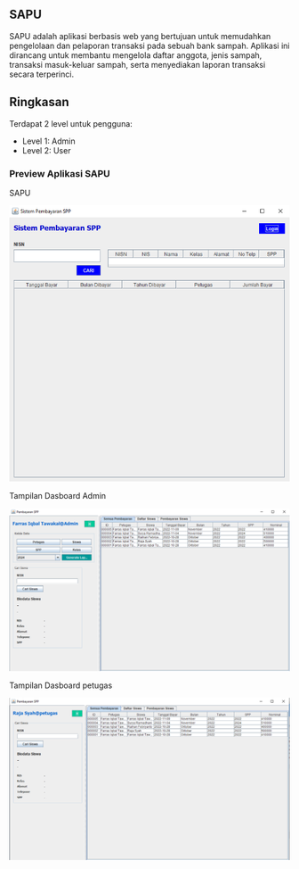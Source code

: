 ## SAPU
 SAPU adalah aplikasi berbasis web yang bertujuan untuk memudahkan pengelolaan dan pelaporan transaksi pada sebuah bank sampah. Aplikasi ini dirancang untuk membantu mengelola daftar anggota, jenis sampah, transaksi masuk-keluar sampah, serta menyediakan laporan transaksi secara terperinci.
## Ringkasan

Terdapat 2 level untuk pengguna:
- Level 1: Admin
- Level 2: User

<h3>Preview Aplikasi SAPU </h3>
<p>SAPU</p>
<img src="https://raw.githubusercontent.com/MuhamadRifqiAshari/Aplikasi_SPP_Berbasis_Desktop1/main/Dokumentasi/sistem%20pembayaran%20spp.png">

<p>Tampilan Dasboard Admin</p>
<img src="https://raw.githubusercontent.com/MuhamadRifqiAshari/Aplikasi_SPP_Berbasis_Desktop1/main/Dokumentasi/Tampilan%20Admin.png">

<p>Tampilan Dasboard petugas</p>
<img src="https://raw.githubusercontent.com/MuhamadRifqiAshari/Aplikasi_SPP_Berbasis_Desktop1/main/Dokumentasi/Tampilan%20Petugas.png">
